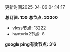 更新时间2025-04-06 04:14:17

**总订阅: 159**
**总节点: 33300**
- vless节点: 13222
- hysteria2节点: 6

**google ping有效节点: 316**
